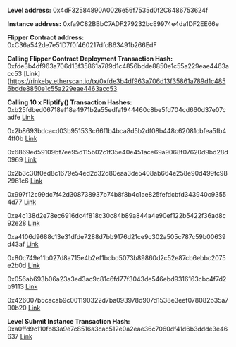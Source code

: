 **Level address:** 0x4dF32584890A0026e56f7535d0f2C6486753624f

**Instance address:** 0xfa9C82BBbC7ADF279232bcE9974e4da1DF2EE66e

**Flipper Contract address:** 0xC36a542de7e51D7f0f460217dfcB63491b266EdF

**Calling Flipper Contract Deployment Transaction Hash:** 0xfde3b4df963a706d13f35861a789d1c4856bdde8850e1c55a229eae4463acc53 [Link](https://rinkeby.etherscan.io/tx/0xfde3b4df963a706d13f35861a789d1c4856bdde8850e1c55a229eae4463acc53

**Calling 10 x Fliptify() Transaction Hashes:** 0xb25fdbed06718ef18a4971b2a55edfa1944460c8be5fd704cd660d37e07cadfe [Link](https://rinkeby.etherscan.io/tx/0xb25fdbed06718ef18a4971b2a55edfa1944460c8be5fd704cd660d37e07cadfe)

0x2b8693bdcacd03b951533c66f1b4bca8d5b2df08b448c62081cbfea5fb44ff0b [Link](https://rinkeby.etherscan.io/tx/0x2b8693bdcacd03b951533c66f1b4bca8d5b2df08b448c62081cbfea5fb44ff0b)

0x6869ed59109bf7ee95d115b02c1f35e40e451ace69a9068f07620d9bd28d0969 [Link](https://rinkeby.etherscan.io/tx/0x6869ed59109bf7ee95d115b02c1f35e40e451ace69a9068f07620d9bd28d0969)

0x2b3c30f0ed8c1679e54ed2d32d80eaa3de5408ab664e258e90d499fc982961c6 [Link](https://rinkeby.etherscan.io/tx/0x2b3c30f0ed8c1679e54ed2d32d80eaa3de5408ab664e258e90d499fc982961c6)

0x997f12c99dc7f42d308738937b74b8f8b4c1ae825fefdcbfd343940c93554d77 [Link](https://rinkeby.etherscan.io/tx/0x997f12c99dc7f42d308738937b74b8f8b4c1ae825fefdcbfd343940c93554d77)

0xe4c138d2e78ec6916dc4f818c30c84b89a844a4e90ef122b5422f36ad8c92e28 [Link](https://rinkeby.etherscan.io/tx/0xe4c138d2e78ec6916dc4f818c30c84b89a844a4e90ef122b5422f36ad8c92e28)

0xa4106d9688c13e31dfde7288d7bb9176d21ce9c302a505c787c59b00639d43af [Link](https://rinkeby.etherscan.io/tx/0xa4106d9688c13e31dfde7288d7bb9176d21ce9c302a505c787c59b00639d43af)

0x80c749e11b027d8a715e4b2ef1bcbd5073b89860d2c52e87cb6ebbc2075e2b0d [Link](https://rinkeby.etherscan.io/tx/0x80c749e11b027d8a715e4b2ef1bcbd5073b89860d2c52e87cb6ebbc2075e2b0d)

0x056ab693b06a23a3ed3ac9c81c6fd77f3043de546ebd9316163cbc4f7d2b9113 [Link](https://rinkeby.etherscan.io/tx/0x056ab693b06a23a3ed3ac9c81c6fd77f3043de546ebd9316163cbc4f7d2b9113)

0x426007b5cacab9c001190322d7ba093978d907d1538e3eef078082b35a790b20 [Link](https://rinkeby.etherscan.io/tx/0x426007b5cacab9c001190322d7ba093978d907d1538e3eef078082b35a790b20)


**Level Submit Instance Transaction Hash:** 0xa0ffd9c110fb83a9e7c8516a3cac512e0a2eae36c7060df41d6b3ddde3e46637 [Link](https://rinkeby.etherscan.io/tx/0xa0ffd9c110fb83a9e7c8516a3cac512e0a2eae36c7060df41d6b3ddde3e46637)